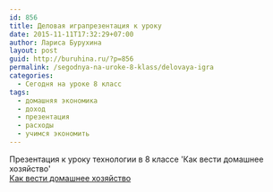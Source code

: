 ```yaml
---
id: 856
title: Деловая играпрезентация к уроку
date: 2015-11-11T17:32:29+07:00
author: Лариса Бурухина
layout: post
guid: http://buruhina.ru/?p=856
permalink: /segodnya-na-uroke-8-klass/delovaya-igra
categories:
  - Сегодня на уроке 8 класс
tags:
  - домашняя экономика
  - доход
  - презентация
  - расходы
  - учимся экономить
---
```

Презентация к уроку технологии в 8 классе 'Как вести домашнее хозяйство'  
<a href="http://www.slideshare.net/viktorz1986/8-54991058" target="_blank">Как вести домашнее хозяйство</a>